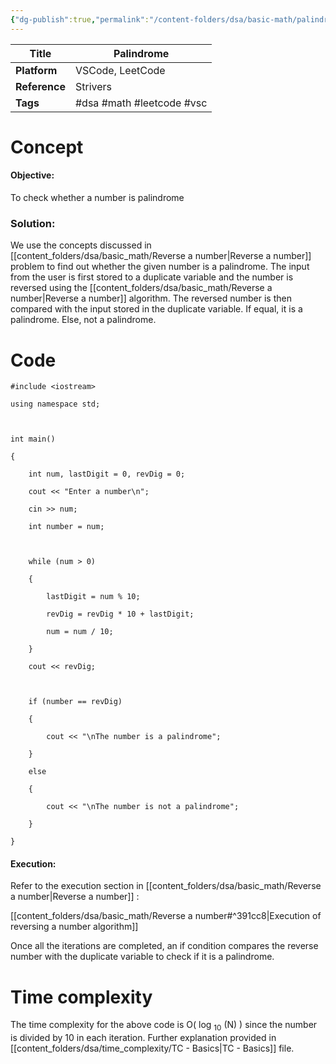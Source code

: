 ```yaml
---
{"dg-publish":true,"permalink":"/content-folders/dsa/basic-math/palindrome/","tags":["dsa","leetcode","vsc","math"],"dgShowToc":true}
---
```


| **Title**     | Palindrome                |
| ------------- | ------------------------- |
| **Platform**  | VSCode, LeetCode          |
| **Reference** | Strivers                  |
| **Tags**      | #dsa #math #leetcode #vsc |
# Concept

#### Objective: 

To check whether a number is palindrome

### Solution:

We use the concepts discussed in [[content_folders/dsa/basic_math/Reverse a number\|Reverse a number]] problem to find out whether the given number is a palindrome. The input from the user is first stored to a duplicate variable and the number is reversed using the [[content_folders/dsa/basic_math/Reverse a number\|Reverse a number]] algorithm. The reversed number is then compared with the input stored in the duplicate variable. If equal, it is a palindrome. Else, not a palindrome.
# Code

```
#include <iostream>

using namespace std;

  

int main()

{

    int num, lastDigit = 0, revDig = 0;

    cout << "Enter a number\n";

    cin >> num;

    int number = num;

  

    while (num > 0)

    {

        lastDigit = num % 10;

        revDig = revDig * 10 + lastDigit;

        num = num / 10;

    }

    cout << revDig;

  

    if (number == revDig)

    {

        cout << "\nThe number is a palindrome";

    }

    else

    {

        cout << "\nThe number is not a palindrome";

    }

}
```


#### Execution:

Refer to the execution section in [[content_folders/dsa/basic_math/Reverse a number\|Reverse a number]] :

[[content_folders/dsa/basic_math/Reverse a number#^391cc8\|Execution of reversing a number algorithm]]

Once all the iterations are completed, an if condition compares the reverse number with the duplicate variable to check if it is a palindrome.

# Time complexity

The time complexity for the above code is O( log <sub>10</sub> (N) ) since the number is divided by 10 in each iteration. Further explanation provided in [[content_folders/dsa/time_complexity/TC - Basics\|TC - Basics]] file.